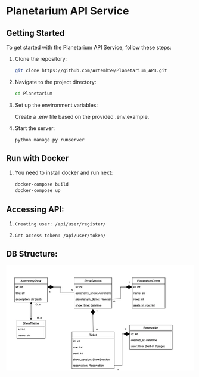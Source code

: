 # Planetarium API Service

## Getting Started

To get started with the Planetarium API Service, follow these steps:

1. Clone the repository:
   ```bash
   git clone https://github.com/Artemh59/Planetarium_API.git
   ```
2. Navigate to the project directory:
   ```bash
   cd Planetarium
   ```
3. Set up the environment variables:

   Create a .env file based on the provided .env.example.


4. Start the server:
   ```bash
   python manage.py runserver
   ```

## Run with Docker

1. You need to install docker and run next: 
   ```bash
   docker-compose build
   docker-compose up
   ```
   
## Accessing API:
1. `
Creating user:
/api/user/register/
`


2. `
Get access token:
/api/user/token/
`

## DB Structure:
![db structure](./images/img.png)
